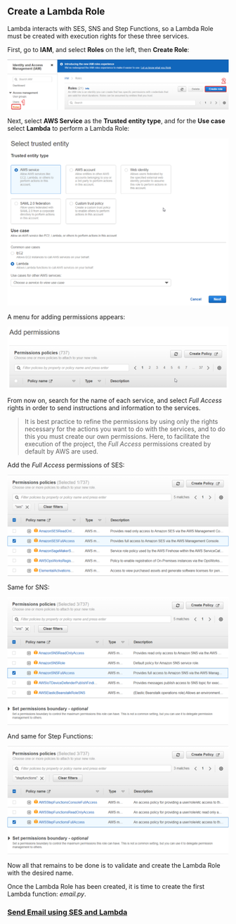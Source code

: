 ## Create a Lambda Role

Lambda interacts with SES, SNS and Step Functions, so a Lambda Role must be created with execution rights for these three services.

First, go to **IAM**, and select **Roles** on the left, then **Create Role**:

![IAM Create Role](images/iam-create-role.png ':size=1000')

Next, select **AWS Service** as the **Trusted entity type**, and for the **Use case** select **Lambda** to perform a Lambda Role:

![Select Trusted Entity](images/select-trusted-entity.png ':size=700')

A menu for adding permissions appears:

![Permissions Policies](images/permissions-policies.png ':size=700')

From now on, search for the name of each service, and select *Full Access* rights in order to send instructions and information to the services.

> It is best practice to refine the permissions by using only the rights necessary for the actions you want to do with the services, and to do this you must create our own permissions. Here, to facilitate the execution of the project, the *Full Access* permissions created by default by AWS are used.

Add the *Full Access* permissions of SES:

![SES Permissions](images/ses-permissions.png ':size=700')

Same for SNS:

![SNS Permissions](images/sns-permissions.png ':size=700')

And same for Step Functions:

![Step Functions Permissions](images/step-functions-permissions.png ':size=700')

Now all that remains to be done is to validate and create the Lambda Role with the desired name.

Once the Lambda Role has been created, it is time to create the first Lambda function: *email.py*.

### [Send Email using SES and Lambda](/projects/project-2/part-4/README.md)